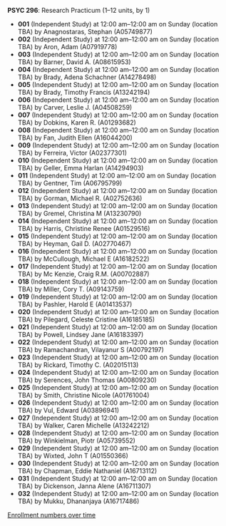 **PSYC 296**: Research Practicum (1–12 units, by 1)

- **001** (Independent Study) at 12:00 am–12:00 am on Sunday (location TBA) by Anagnostaras, Stephan (A05749877)
- **002** (Independent Study) at 12:00 am–12:00 am on Sunday (location TBA) by Aron, Adam (A07919778)
- **003** (Independent Study) at 12:00 am–12:00 am on Sunday (location TBA) by Barner, David A. (A08615953)
- **004** (Independent Study) at 12:00 am–12:00 am on Sunday (location TBA) by Brady, Adena Schachner (A14278498)
- **005** (Independent Study) at 12:00 am–12:00 am on Sunday (location TBA) by Brady, Timothy Francis (A13242194)
- **006** (Independent Study) at 12:00 am–12:00 am on Sunday (location TBA) by Carver, Leslie J. (A04508259)
- **007** (Independent Study) at 12:00 am–12:00 am on Sunday (location TBA) by Dobkins, Karen R. (A01293682)
- **008** (Independent Study) at 12:00 am–12:00 am on Sunday (location TBA) by Fan, Judith Ellen (A16044200)
- **009** (Independent Study) at 12:00 am–12:00 am on Sunday (location TBA) by Ferreira, Victor (A02377301)
- **010** (Independent Study) at 12:00 am–12:00 am on Sunday (location TBA) by Geller, Emma Harlan (A14294903)
- **011** (Independent Study) at 12:00 am–12:00 am on Sunday (location TBA) by Gentner, Tim (A06795799)
- **012** (Independent Study) at 12:00 am–12:00 am on Sunday (location TBA) by Gorman, Michael R. (A02752636)
- **013** (Independent Study) at 12:00 am–12:00 am on Sunday (location TBA) by Gremel, Christina M (A13230790)
- **014** (Independent Study) at 12:00 am–12:00 am on Sunday (location TBA) by Harris, Christine Renee (A01529516)
- **015** (Independent Study) at 12:00 am–12:00 am on Sunday (location TBA) by Heyman, Gail D. (A02770467)
- **016** (Independent Study) at 12:00 am–12:00 am on Sunday (location TBA) by McCullough, Michael E (A16182522)
- **017** (Independent Study) at 12:00 am–12:00 am on Sunday (location TBA) by Mc Kenzie, Craig R.M. (A00702887)
- **018** (Independent Study) at 12:00 am–12:00 am on Sunday (location TBA) by Miller, Cory T. (A09143759)
- **019** (Independent Study) at 12:00 am–12:00 am on Sunday (location TBA) by Pashler, Harold E (A01413537)
- **020** (Independent Study) at 12:00 am–12:00 am on Sunday (location TBA) by Pilegard, Celeste Cristine (A16185185)
- **021** (Independent Study) at 12:00 am–12:00 am on Sunday (location TBA) by Powell, Lindsey Jane (A16183397)
- **022** (Independent Study) at 12:00 am–12:00 am on Sunday (location TBA) by Ramachandran, Vilayanur S (A00792197)
- **023** (Independent Study) at 12:00 am–12:00 am on Sunday (location TBA) by Rickard, Timothy C. (A02015113)
- **024** (Independent Study) at 12:00 am–12:00 am on Sunday (location TBA) by Serences, John Thomas (A00809230)
- **025** (Independent Study) at 12:00 am–12:00 am on Sunday (location TBA) by Smith, Christine Nicole (A01761004)
- **026** (Independent Study) at 12:00 am–12:00 am on Sunday (location TBA) by Vul, Edward (A03896941)
- **027** (Independent Study) at 12:00 am–12:00 am on Sunday (location TBA) by Walker, Caren Michelle (A13242212)
- **028** (Independent Study) at 12:00 am–12:00 am on Sunday (location TBA) by Winkielman, Piotr (A05739552)
- **029** (Independent Study) at 12:00 am–12:00 am on Sunday (location TBA) by Wixted, John T (A01550366)
- **030** (Independent Study) at 12:00 am–12:00 am on Sunday (location TBA) by Chapman, Eddie Nathaniel (A16713112)
- **031** (Independent Study) at 12:00 am–12:00 am on Sunday (location TBA) by Dickenson, Janna Alene (A16711307)
- **032** (Independent Study) at 12:00 am–12:00 am on Sunday (location TBA) by Mukku, Dhananjaya (A16717486)

[Enrollment numbers over time](./PSYC296.tsv)
